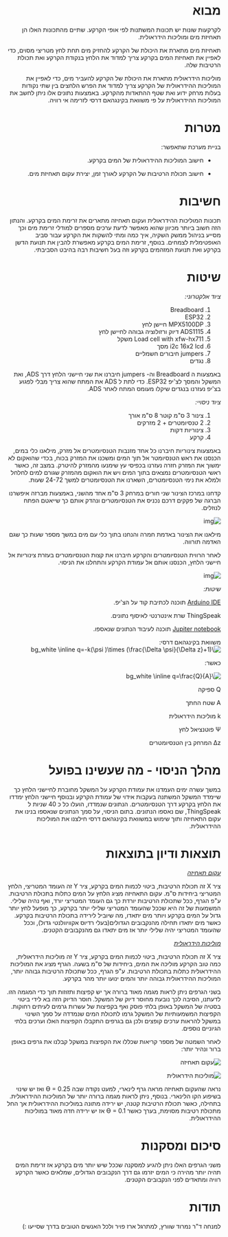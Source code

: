 <div dir="rtl">


# מבוא

לקרקעות שונות יש תכונות המשתנות לפי אופי הקרקע. שתיים מהתכונות האלו הן תאחיזת מים ומוליכות הידראולית.

תאחיזת מים מתארת את היכולת של הקרקע להחזיק מים תחת לחץ מטריצי מסוים, כדי לאפיין את תאחיזת המים בקרקע צריך למדוד את הלחץ בנקודת הקרקע ואת תכולת הרטיבות שלה. 

מוליכות הידראולית מתארת את היכולת של הקרקע להעביר מים, כדי לאפיין את המוליכות ההידראולית של הקרקע צריך למדוד את הפרש הלחצים בין שתי נקודות בעלות מרחק ידוע ואת שטף ההתאדות מהקרקע. באמצעות נתונים אלו ניתן לחשב את המוליכות ההידראולית על פי משוואת בקינגהאם דרסי לזרימה אי רוויה. 

# מטרות

בניית מערכת שתאפשר:

-    חישוב המוליכות ההידראולית של המים בקרקע. 

-    חישוב תכולת הרטיבות של הקרקע לאורך זמן, יצירת עקום תאחיזת מים. 

# חשיבות

תכונות המוליכות ההידראולית ועקום תאחיזה מתארים את זרימת המים בקרקע. והנתון הזה חשוב ביותר מכיוון שהוא מאפשר לדעת ערכים מספרים למודלי זרימת מים וכך מסייע בניהול ממשק השקיה, איך כמה ומתי להשקות את הקרקע עבור סביב האופטימלית לצמחים. בנוסף, זרימת המים בקרקע מאפשרת להבין את תנועת הדשן בקרקע ואת תנועת המזהמים בקרקע וזה בעל חשיבות רבה בהיבט הסביבתי.

# שיטות

*ציוד אלקטרוני:*

1. Breadboard
2. ESP32
3. MPX5100DP חיישן לחץ 
4. ADS1115 דיוק ורזולוציה גבוהה לחיישן לחץ
5. Load cell with xfw-hx711 משקל
6. i2c 16x2 lcd מסך 
7. jumpers חיבורים חשמליים 
8. נגדים

באמצעות ה Breadboard וה- jumpers חיברנו את שני חיישני הלחץ דרך ADS, ואת המשקל והמסך לצ'יפ ESP32. כדי לתת ל ADS את המתח שהוא צריך מבלי לפגוע בצ'יפ נעזרנו בנגדים שיקלו מעומס המתח לאחר ADS. 

 

*ציוד ניסויי:*

1. צינור 3 ס"מ קוטר 8 ס"מ אורך
2. 2 טנסיומטרים + 2 מזרקים
3.  צינוריות דקות
4. קרקע 

באמצעות צינוריות חיברנו כל אחד מזנבות הטנסיומטרים אל מזרק, מילאנו כלי במים, הכנסנו את ראש הטנסיומטר אל תוך המים ומשכנו את המזרק בכוח, בכדי שהואקום לא ימשוך את המזרק חזרה נעזרנו בכפיסי עץ שימנעו מהמזרק להיטרק. במצב זה, כאשר ראשי הטנסיומטרים נמצאים בתוך המים ויש את הואקום מהמזרק שגורם למים לחלחל ולמלא את נימי הטנסיומטרים, השארנו את הטנסיומטרים למשך 24-72 שעות. 

קדחנו במרכז הצינור שני חורים במרחק 3 ס"מ אחד מהשני, באמצעות מברזה איפשרנו הברגה של פקקים דרכם נכניס את הטנסיומטרים ונהדק אותם כך שייאטם הפתח לנוזלים. 

![img](images/צינור.jpg) 

 מילאנו את הצינור באדמת חמרה והנחנו בתוך כלי עם מים במשך מספר שעות כך שגם האדמה תורווה. 

לאחר הרווית הטנסיומטרים והקרקע חיברנו את קצות הטנסיומטרים בעזרת צינוריות אל חיישני הלחץ, הכנסנו אותם אל עמודת הקרקע והתחלנו את הניסוי. 

 ![img](images/ניסוי.jpeg)

*שיטות:*

[Arduino IDE][arduino_code] תוכנה לכתיבת קוד על הצ'יפ. 

ThingSpeak שרת אינטרנטי לאיסוף נתונים. 

[Jupiter notebook][jupiter_code] תוכנה לעיבוד הנתונים שנאספו. 

משוואת בקינגהאם דרסי: 
<img src="https://latex.codecogs.com/png.image?\dpi{110}&space;\bg_white&space;\inline&space;q=-k(\psi&space;)\times&space;(\frac{\Delta&space;\psi}{\Delta&space;z}&plus;1)" title="\bg_white \inline q=-k(\psi )\times (\frac{\Delta \psi}{\Delta z}+1)" />

כאשר: 

<img src="https://latex.codecogs.com/png.image?\dpi{110}&space;\bg_white&space;\inline&space;q=\frac{Q}{A}" title="\bg_white \inline q=\frac{Q}{A}" />

Q	ספיקה

A	שטח החתך

k	מוליכות הידראולית

Ψ	פוטנציאל לחץ

z∆	המרחק בין הטנסיומטרים 


# מהלך הניסוי - מה שעשינו בפועל

 במשך עשרה ימים העמדנו את עמודת הקרקע על המשקל מחוברת לחיישני הלחץ כך שיימדד המשקל המשתנה בעקבות אידוי של עמודת הקרקע ובנוסף חיישני הלחץ ימדדו את הלחץ בקרקע דרך הטנסיומטרים. הנתונים שנמדדו, הועלו כל כ 40 שניות ל ThingSpeak, שם נאספו הנתונים. בתום הניסוי, על סמך הנתונים שנאספו בנינו את עקום התאחיזה ותוך שימוש במשוואת בקינגהאם דרסי חילצנו את המוליכות ההידראולית. 

# תוצאות ודיון בתוצאות

[*עקום תאחיזה*][soil water characteristic] 

ציר X  זה תכולת הרטיבות, ביטוי לכמות המים בקרקע, ציר Y זה העומד המטריצי, הלחץ המטריצי ביחידות ס"מ. עקום התאחיזה מציג הלחץ על המים כתלות בתכולת הרטיבות. ע"פ הגרף, ככל שתכולת הרטיבות יורדת כך גם העומד המטריצי יורד, ואף נהיה שלילי. המשמעות של זה היא שככל שהעומד המטריצי שלילי יותר בקרקע, כך מופעל לחץ יותר גדול על המים בקרקע ויותר מים יתאדו, מה שיוביל לירידה בתכולת הרטיבות בקרקע. כאשר מים יתאדו תחילה מהנקבובים הגדולים(בעלי רדיוס אקוויוולנטי גדול), וככל שהעומד המטריצי יהיה שלילי יותר אז מים יתאדו גם מהנקבובים הקטנים. 
 

[*מוליכות הידראולית*][hydraulic conductivity]

ציר X  זה תכולת הרטיבות, ביטוי לכמות המים בקרקע, ציר Y זה מוליכות הידראולית, כמה טוב הקרקע מוליכה את המים, ביחידות של ס"מ בשעה. הגרף מציג את המוליכות ההידראולית כתלות בתכולת הרטיבות. ע"פ הגרף, ככל שתכולת הרטיבות גבוהה יותר, המוליכות ההידראולית גבוהה יותר והמים ינועו יותר מהר בקרקע. 

בשני הגרפים ניתן לראות מגמה מאוד ברורה אך יש קפיצות ותזוזות תוך כדי המגמה הזו. לדעתנו, הסיבה לכך נובעת מחוסר דיוק של המשקל. חוסר הדיוק הזה בא לידי ביטוי בסטיה של המשקל באופן בלתי פוסק ואף בקפיצות של עשרות גרמים לעיתים רחוקות. הקפיצות המשמעותיות של המשקל גרמו לתכולת המים שנמדדה על סמך השינוי במשקל להראות ערכים קופצים ולכן גם בגרפים התקבלו הקפיצות האלו וערכים בלתי הגיוניים נוספים. 

לאחר השמטה של מספר קריאות שכללו את הקפיצות במשקל קבלנו את גרפים באופן ברור ונהיר יותר: 

![עקום תאחיזה](https://github.com/talea30/Agrotech/blob/main/images/עקום%20תאחיזה%20עם%20השמטת%20נקודות.jpg) 

![מוליכות הידראולית](https://github.com/talea30/Agrotech/blob/main/images/מוליכות%20הידראולית%20עם%20השמטת%20נקודות.jpg)
 
נראה שהעקום תאחיזה מראה גרף לינארי, למעט נקודה שבה ϴ = 0.25 ואז יש שינוי בשיפוע הקו הלינארי.  בנוסף, ניתן לראות מגמה ברורה יותר של המוליכות ההידראולית. בתחילה, כאשר תכולת הרטיבות קטנה, יש ירידה מתונה במוליכות ההידראולית אך החל מתכולת רטיבות מסוימת, בערך כאשר ϴ = 0.1 אז יש ירידה חדה מאוד במוליכות ההידראולית. 

# סיכום ומסקנות

משני הגרפים האלו ניתן להגיע למסקנה שככל שיש יותר מים בקרקע אז זרימת המים תהיה יותר מהירה כי המים יזרמו גם דרך הנקבובים הגדולים, שמלאים כאשר הקרקע רוויה ומתאדים לפני הנקבובים הקטנים. 

# תודות

למנחה ד"ר נמרוד שוורץ, למתרגל ארז פויר ולכל האנשים הטובים בדרך שסייעו :) 







[arduino_code]: https://github.com/talea30/Agrotech/blob/main/project_final.ino
[jupiter_code]: https://github.com/talea30/Agrotech/blob/main/agrotech%20project.ipynb
[soil water characteristic]: https://github.com/talea30/Agrotech/blob/main/images/עקום%20תאחיזה.jpg
[hydraulic conductivity]: https://github.com/talea30/Agrotech/blob/main/images/מוליכות%20הידראולית.jpg

